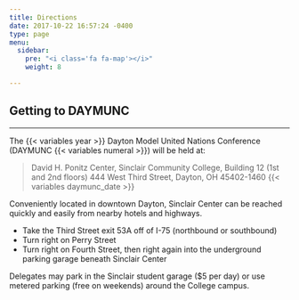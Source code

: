 ```yaml
---
title: Directions
date: 2017-10-22 16:57:24 -0400
type: page
menu:
  sidebar:
    pre: "<i class='fa fa-map'></i>"
    weight: 8

---
```

## Getting to DAYMUNC
---

The {{< variables year >}} Dayton Model United Nations Conference (DAYMUNC {{< variables numeral >}}) will be held at:

> David H. Ponitz Center, Sinclair Community College, Building 12 (1st and 2nd floors)
> 444 West Third Street, Dayton, OH 45402-1460
> {{< variables daymunc_date >}}

Conveniently located in downtown Dayton, Sinclair Center can be reached quickly and easily from nearby hotels and highways.

- Take the Third Street exit 53A off of I-75 (northbound or southbound)
- Turn right on Perry Street
- Turn right on Fourth Street, then right again into the underground parking garage beneath Sinclair Center

Delegates may park in the Sinclair student garage ($5 per day) or use metered parking (free on weekends) around the College campus.